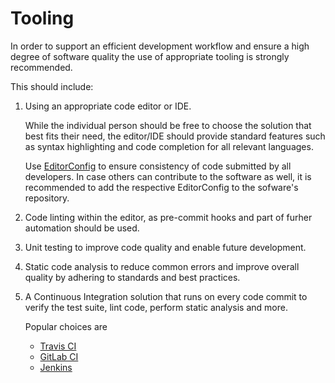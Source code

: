 # Tooling

In order to support an efficient development workflow and ensure a high degree of software quality the use of appropriate tooling is strongly recommended.

This should include:

1. Using an appropriate code editor or IDE.

   While the individual person should be free to choose the solution that best fits their need, the editor/IDE should provide standard features such as
   syntax highlighting and code completion for all relevant languages.

   Use [EditorConfig](http://editorconfig.org/) to ensure consistency of code submitted by all developers. In case others can contribute to the software as well, it is recommended to add the respective EditorConfig to the sofware's repository.

1. Code linting within the editor, as pre-commit hooks and part of furher automation should be used.

1. Unit testing to improve code quality and enable future development.

1. Static code analysis to reduce common errors and improve overall quality by adhering to standards and best practices.

1. A Continuous Integration solution that runs on every code commit to verify the test suite, lint code, perform static analysis and more.

   Popular choices are

   * [Travis CI](https://travis-ci.org/)
   * [GitLab CI](https://about.gitlab.com/gitlab-ci/)
   * [Jenkins](https://jenkins-ci.org/)



